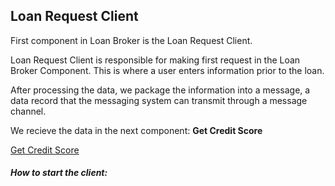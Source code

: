
## Loan Request Client

First component in Loan Broker is the Loan Request Client.

Loan Request Client is responsible for making first request in the Loan Broker Component. This is where a user enters information prior to the loan.

After processing the data, we package the information into a message, a data record that the messaging system can transmit through a message channel.

We recieve the data in the next component: **Get Credit Score**

[Get Credit Score](https://github.com/gode-ting/LoanBroaker/blob/master/docs/GetCreditScore.md)

#### *How to start the client:*
